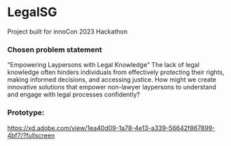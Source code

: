 # LegalSG
Project built for innoCon 2023 Hackathon

### Chosen problem statement
"Empowering Laypersons with Legal Knowledge"
The lack of legal knowledge often hinders individuals from effectively protecting their rights, making informed decisions, and accessing justice. How might we create innovative solutions that empower non-lawyer laypersons to understand and engage with legal processes confidently?

### Prototype:
https://xd.adobe.com/view/1ea40d09-1a78-4e13-a339-56642f867899-4bf7/?fullscreen
